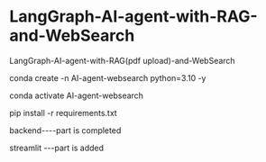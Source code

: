 # LangGraph-AI-agent-with-RAG-and-WebSearch
LangGraph-AI-agent-with-RAG(pdf upload)-and-WebSearch


 conda create -n AI-agent-websearch python=3.10 -y

 conda activate AI-agent-websearch


pip install -r requirements.txt


backend----part is completed

streamlit ---part is added

